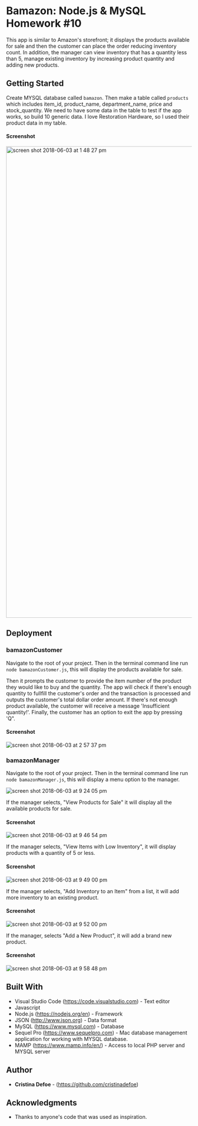 # Bamazon: Node.js & MySQL Homework #10

This app is similar to Amazon's storefront; it displays the products available for sale and then the customer can place the order reducing inventory count. In addition, the manager can view inventory that has a quantity less than 5, manage existing inventory by increasing product quantity and adding new products.

## Getting Started

Create MYSQL database called `bamazon`. Then make a table called `products` which includes item_id, product_name, department_name, price and stock_quantity. We need to have some data in the table to test if the app works, so build 10 generic data. I love Restoration Hardware, so I used their product data in my table.
#### Screenshot

<img width="1277" alt="screen shot 2018-06-03 at 1 48 27 pm" src="https://user-images.githubusercontent.com/35505038/40890599-b1eca008-6735-11e8-9e2b-4c0ad418bd40.png">

## Deployment 
### bamazonCustomer

Navigate to the root of your project. Then in the terminal command line run `node bamazonCustomer.js`, this will display the products available for sale.

Then it prompts the customer to provide the item number of the product they would like to buy and the quantity. The app will check if there's enough quantity to fullfill the customer's order and the transaction is processed and outputs the customer's total dollar order amount. If there's not enough product available, the customer will receive a message 'Insufficient quantity!'. Finally, the customer has an option to exit the app by pressing 'Q".

#### Screenshot

![screen shot 2018-06-03 at 2 57 37 pm](https://user-images.githubusercontent.com/35505038/40891189-968b7b64-673e-11e8-9bc1-357f4168b94c.png)

### bamazonManager

Navigate to the root of your project. Then in the terminal command line run `node bamazonManager.js`, this will display a menu option to the manager.

![screen shot 2018-06-03 at 9 24 05 pm](https://user-images.githubusercontent.com/35505038/40897273-6a73064e-6777-11e8-88d7-9d8f8f3e3359.png)

If the manager selects, "View Products for Sale" it will display all the available products for sale.
#### Screenshot

![screen shot 2018-06-03 at 9 46 54 pm](https://user-images.githubusercontent.com/35505038/40897907-22eb1cc2-677b-11e8-8d9d-b8c20b2350bd.png)

If the manager selects, "View Items with Low Inventory", it will display products with a quantity of 5 or less.
#### Screenshot

![screen shot 2018-06-03 at 9 49 00 pm](https://user-images.githubusercontent.com/35505038/40897475-8859f446-6778-11e8-9db6-cfa253448b26.png)

If the manager selects, "Add Inventory to an Item" from a list, it will add more inventory to an existing product.

#### Screenshot

![screen shot 2018-06-03 at 9 52 00 pm](https://user-images.githubusercontent.com/35505038/40897722-f52afe2a-6779-11e8-96d0-ea580ec04e99.png)

If the manager, selects "Add a New Product", it will add a brand new product.
#### Screenshot

![screen shot 2018-06-03 at 9 58 48 pm](https://user-images.githubusercontent.com/35505038/40897706-df15c854-6779-11e8-9a5a-3f4dceee8ff0.png)

## Built With

* Visual Studio Code (https://code.visualstudio.com) - Text editor
* Javascript 
* Node.js (https://nodejs.org/en) - Framework 
* JSON (http://www.json.org) - Data format 
* MySQL (https://www.mysql.com) - Database
* Sequel Pro (https://www.sequelpro.com) - Mac database management application for working with MYSQL database.
* MAMP (https://www.mamp.info/en/) - Access to local PHP server and MYSQL server

## Author

* **Cristina Defoe** - (https://github.com/cristinadefoe)

## Acknowledgments

* Thanks to anyone's code that was used as inspiration.